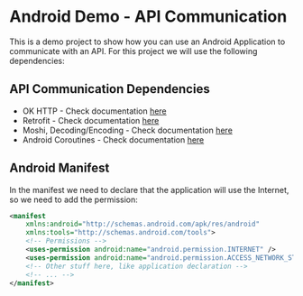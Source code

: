 # Android Demo - API Communication

This is a demo project to show how you can use an Android Application to communicate with an API. 
For this project we will use the following dependencies:

## API Communication Dependencies 

- OK HTTP - Check documentation [here](https://square.github.io/okhttp/)
- Retrofit - Check documentation [here](https://square.github.io/retrofit/)
- Moshi, Decoding/Encoding - Check documentation [here](https://github.com/square/moshi)
- Android Coroutines - Check documentation [here](https://developer.android.com/kotlin/coroutines)

## Android Manifest

In the manifest we need to declare that the application will use the Internet, so we need to add the permission:
```xml
<manifest 
    xmlns:android="http://schemas.android.com/apk/res/android"
    xmlns:tools="http://schemas.android.com/tools">
    <!-- Permissions -->
    <uses-permission android:name="android.permission.INTERNET" />
    <uses-permission android:name="android.permission.ACCESS_NETWORK_STATE" />
    <!-- Other stuff here, like application declaration -->
    <!-- ... -->
</manifest>
```
